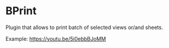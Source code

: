 # BPrint	

Plugin that allows to print batch of selected views or/and sheets.

Example: https://youtu.be/5i0ebbBJoMM
